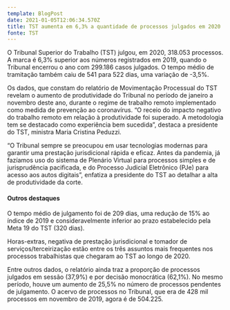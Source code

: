 ```yaml
---
template: BlogPost
date: 2021-01-05T12:06:34.570Z
title: TST aumenta em 6,3% a quantidade de processos julgados em 2020
fonte: TST
---
```

O Tribunal Superior do Trabalho (TST) julgou, em 2020, 318.053 processos. A marca é 6,3% superior aos números registrados em 2019, quando o Tribunal encerrou o ano com 299.186 casos julgados. O tempo médio de tramitação também caiu de 541 para 522 dias, uma variação de -3,5%.

Os dados, que constam do relatório de Movimentação Processual do TST revelam o aumento de produtividade do Tribunal no período de janeiro a novembro deste ano, durante o regime de trabalho remoto implementado como medida de prevenção ao coronavírus. “O receio do impacto negativo do trabalho remoto em relação à produtividade foi superado. A metodologia tem se destacado como experiência bem sucedida”, destaca a presidente do TST, ministra Maria Cristina Peduzzi.

“O Tribunal sempre se preocupou em usar tecnologias modernas para garantir uma prestação jurisdicional rápida e eficaz. Antes da pandemia, já fazíamos uso do sistema de Plenário Virtual para processos simples e de jurisprudência pacificada, e do Processo Judicial Eletrônico (PJe) para acesso aos autos digitais”, enfatiza a presidente do TST ao detalhar a alta de produtividade da corte.

#### Outros destaques

O tempo médio de julgamento foi de 209 dias, uma redução de 15% ao índice de 2019 e consideravelmente inferior ao prazo estabelecido pela Meta 19 do TST (320 dias).

Horas-extras, negativa de prestação jurisdicional e tomador de serviços/terceirização estão entre os três assuntos mais frequentes nos processos trabalhistas que chegaram ao TST ao longo de 2020.

Entre outros dados, o relatório ainda traz a proporção de processos julgados em sessão (37,9%) e por decisão monocrática (62,1%). No mesmo período, houve um aumento de 25,5% no número de processos pendentes de julgamento. O acervo de processos no Tribunal, que era de 428 mil processos em novembro de 2019, agora é de 504.225.